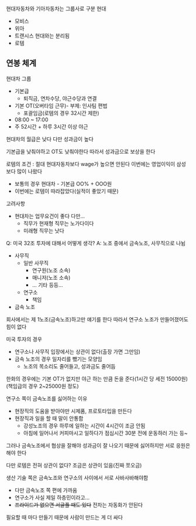 현대자동차와 기아자동차는 그룹사로 구분
현대 
- 모비스 
- 위아 
- 트랜시스
현대와는 분리됨
- 로템

## 연봉 체계
현대차 그룹 
- 기본급
	- 퇴직금, 연차수당, 야근수당과 연결
- 기본 OT(오버타임 근무)- 부제: 인사팀 편법
	- 포괄임금(로템의 경우 32시간 제한)
- 08:00 ~ 17:00
- 주 52시간 + 하루 3시간 이상 야근

현대차의 월급은 낮다
다만 성과금이 높다

기본급을 낮춰야하고 OT도 낮춰야한다
따라서 성과금으로 보상을 한다

로템의 조건 : 절대 현대자동차보다 wage가 높으면 안된다
이번에는 영업이익이 삼성보다 많이 나왔다
- 보통의 경우 현대차 - 기본급 OO% + OOO원
- 이번에는 로템이 따라잡았다(실적이 좋았기 때문)

고려사항
- 현대차는 업무요건이 좋다 다만...
	- 직무가 현재형 직무는 노가다이다
	- 미래형 직무는 낫다

Q: 미국 32조 투자에 대해서 어떻게 생각?
A: 
노조 중에서 금속노조, 사무직으로 나뉨
- 사무직
	- 일반 사무직
		- 연구원(노조 소속)
		- 매니저(노조 소속)
		- ... 기타 등등...
	- 연구소
		- 책임
- 금속 노조

회사에서는 제 1노조(금속노조)하고만 얘기를 한다
따라서 연구소 노조가 만들어졌어도 힘이 없다

미국 투자의 경우 
- 연구소나 사무직 입장에서는 상관이 없다(출장 가면 그만임)
- 금속 노조의 경우 일자리를 뺐기는 모양임
	- 노조의 목소리도 줄어들고, 성과금도 줄어듬

한화의 경우에는 기본 OT가 없지만 야근 하는 만큼 돈을 준다(1시간 당 세전 15000원)(책임급의 경우 2~25000원 정도)

연구소 쪽이 금속노조를 싫어하는 이유
- 현장직의 도움을 받아야만 시제품, 프로토타입을 만든다
- 현장직과 일을 할 때 말이 안통함
	- 강성노조의 경우 하루에 일하는 시간이 4시간이 조금 안됨
	- 아침에 일어나서 커피마시고 일하다가 점심시간 30분 전에 운동하러 가는 등~

그러나 금속노조에서 협상을 잘해야 성과금이 잘 나오기 때문에 싫어하지만 서로 응원은 해야 한다

다만 로템은 전혀 상관이 없다? 조금은 상관이 있음(진짜 쪼오금)

생산 기술 쪽은 금속노조와 연구소의 사이에서 서로 사바사바해야함
- 다만 금속노조 쪽 편에 가까움
- 연구소가 사실 제일 하층민이라고...
 - ~~프라이드가 없으면 서글플 때도 있다~~
전차는 자동화가 안된다

필요할 때 마다 만들기 때문에 사람이 만드는 게 더 싸다
